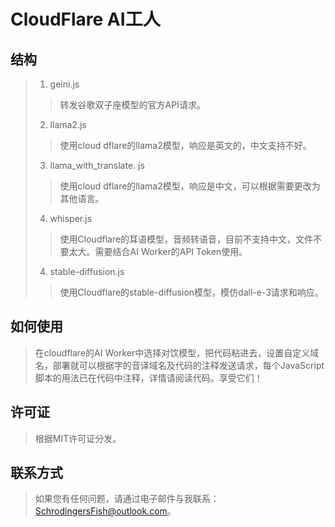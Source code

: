 # CloudFlare AI工人
## 结构
> 1. geini.js
> >转发谷歌双子座模型的官方API请求。
> 2. llama2.js
> >使用cloud dflare的llama2模型，响应是英文的，中文支持不好。
> 3. llama_with_translate. js
> >使用cloud dflare的llama2模型，响应是中文，可以根据需要更改为其他语言。
> 4. whisper.js
> >使用Cloudflare的耳语模型，音频转语音，目前不支持中文，文件不要太大。需要结合AI Worker的API Token使用。
> 4. stable-diffusion.js
> >使用Cloudflare的stable-diffusion模型，模仿dall-e-3请求和响应。
## 如何使用
> 在cloudflare的AI Worker中选择对饮模型，把代码粘进去，设置自定义域名，部署就可以根据字的音译域名及代码的注释发送请求，每个JavaScript脚本的用法已在代码中注释，详情请阅读代码。享受它们！
## 许可证
> 根据MIT许可证分发。
## 联系方式
> 如果您有任何问题，请通过电子邮件与我联系：SchrodingersFish@outlook.com。
